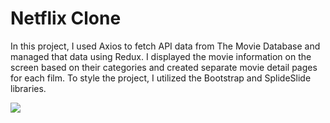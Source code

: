 <h1>Netflix Clone</h1>
<p>In this project, I used Axios to fetch API data from The Movie Database and managed that data using Redux. I displayed the movie information on the screen based on their categories and created separate movie detail pages for each film. To style the project, I utilized the Bootstrap and SplideSlide libraries.</p>
<img src="/images/netflix.gif"/>